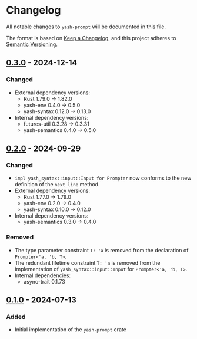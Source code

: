 # Changelog

All notable changes to `yash-prompt` will be documented in this file.

The format is based on [Keep a Changelog](https://keepachangelog.com/en/1.1.0/),
and this project adheres to [Semantic Versioning](https://semver.org/spec/v2.0.0.html).

## [0.3.0] - 2024-12-14

### Changed

- External dependency versions:
    - Rust 1.79.0 → 1.82.0
    - yash-env 0.4.0 → 0.5.0
    - yash-syntax 0.12.0 → 0.13.0
- Internal dependency versions:
    - futures-util 0.3.28 → 0.3.31
    - yash-semantics 0.4.0 → 0.5.0

## [0.2.0] - 2024-09-29

### Changed

- `impl yash_syntax::input::Input for Prompter` now conforms to the new
  definition of the `next_line` method.
- External dependency versions:
    - Rust 1.77.0 → 1.79.0
    - yash-env 0.2.0 → 0.4.0
    - yash-syntax 0.10.0 → 0.12.0
- Internal dependency versions:
    - yash-semantics 0.3.0 → 0.4.0

### Removed

- The type parameter constraint `T: 'a` is removed from the declaration of
  `Prompter<'a, 'b, T>`.
- The redundant lifetime constraint `T: 'a` is removed from the implementation
  of `yash_syntax::input::Input` for `Prompter<'a, 'b, T>`.
- Internal dependencies:
    - async-trait 0.1.73

## [0.1.0] - 2024-07-13

### Added

- Initial implementation of the `yash-prompt` crate

[0.3.0]: https://github.com/magicant/yash-rs/releases/tag/yash-prompt-0.3.0
[0.2.0]: https://github.com/magicant/yash-rs/releases/tag/yash-prompt-0.2.0
[0.1.0]: https://github.com/magicant/yash-rs/releases/tag/yash-prompt-0.1.0
